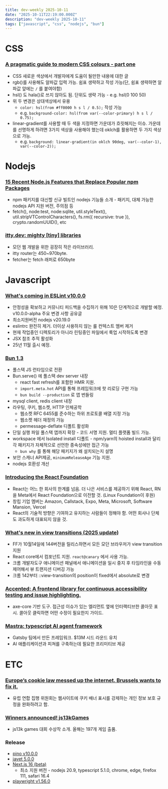 ```yaml
---
title: dev-weekly 2025-10-11
date: "2025-10-11T22:19:00.000Z"
description: "dev-weekly 2025-10-11"
tags: ["javascript", "css", "nodejs", "bun"]
---
```

# CSS

### [A pragmatic guide to modern CSS colours - part one](https://piccalil.li/blog/a-pragmatic-guide-to-modern-css-colours-part-one)

- CSS 새로운 색상에서 개발자에게 도움이 될만한 내용에 대한 글
- rgb()를 사용해도 알파값 입력 가능. 쉼표 생략하고 작성 가능(단, 쉼표 생략하면 알파값 앞에는 `/` 를 붙여야함)
- hsl() 도 hala()로 쓰지 않아도 됨. 단위도 생략 가능 - e.g. hsl(0 100 50)
- 위 두 변경은 상대색상에서 유용
    - `color: hsl(from #ff0000 h s l / 0.5);` 작성 가능
    - e.g. `background-color: hsl(from var(--color-primary) h s l / 0.75);`
- linear-gradient를 사용할 때 두 색을 지정하면 가운데가 흐릿해지는 이슈. 가운데를 선명하게 하려면 3가지 색상을 사용해야 했는데 oklch를 활용하면 두 가지 색상으로 가능.
    - e.g. `background: linear-gradient(in oklch 90deg, var(--color-1), var(--color-2));`

# Nodejs

### [15 Recent Node.js Features that Replace Popular npm Packages](https://nodesource.com/blog/nodejs-features-replacing-npm-packages)

- npm 패키지를 대신할 신규 빌트인 nodejs 기능들 소개 - 패키지, 대체 가능한 nodejs API 지원 버전, 주의점 등
- fetch(), node:test, node:sqlite, util.styleText(), util.stripVTControlCharacters(), fs.rm({ recursive: true }), crypto.randomUUID(), etc

### [itty.dev: mighty [tiny] libraries](https://itty.dev/)

- 모던 웹 개발을 위한 굉장히 작은 라이브러리.
- itty router는 450~970byte.
- fetcher는 fetch 래퍼로 650byte

# Javascript

### [What's coming in ESLint v10.0.0](https://eslint.org/blog/2025/10/whats-coming-in-eslint-10.0.0/)

- 안정성을 확보하고 커뮤니티 피드백을 수집하기 위해 10은 단계적으로 개발할 예정. v10.0.0-alpha 주요 변경 사항 공유글
- 최소지원버전 nodejs v20.19.0
- eslintrc 완전히 제거. 더이상 사용하지 않는 룰 컨텍스트 멤버 제거
- 현재 작업중인 디렉토리가 아니라 린팅중인 파일에서 룩업 시작하도록 변경
- JSX 참조 추적 활성화
- 25년 11월 출시 예정.

### [Bun 1.3](https://bun.sh/blog/bun-v1.3)

- 풀스택 JS 런타임으로 전환
- Bun.serve() 에 풀스택 dev server 내장
    - react fast refresh를 포함한 HMR 지원.
    - `import.meta.hot` API를 통해 프레임워크에 핫 리로딩 구현 가능
    - `bun build --production` 로 앱 번들링
- mysql client, redis client 내장
- 라우팅, 쿠키, 웹소켓, HTTP 인체공학
    - 웹소켓 RFC 6455를 준수하는 하위 프로토콜 배열 지정 가능
    - 웹소켓 헤더 재정의 가능
    - permessage-deflate 디폴트 활성화
- 단일 실행 파일 풀스택 앱까지 확장 - 코드 서명 지원. 멀티 플랫폼 빌드 가능.
- workspace 에서 Isolated install 디폴트 - npm/yarn의 hoisted install과 달리 각 패키지가 자체적으로 선언한 종속성에만 접근 가능
    - `bun why` 를 통해 해당 패키지가 왜 설치되는지 설명
- 보안 스캐너 API제공, `minimumReleaseAge` 기능 지원.
- nodejs 호환성 개선

### [Introducing the React Foundation](https://react.dev/blog/2025/10/07/introducing-the-react-foundation)

- React는 어느 한 회사의 한계를 넘음. 더 나은 서비스를 제공하기 위해 React, RN 을 Meta에서 React Foundation으로 이전할 것. (Linux Foundation이 후원)
- 창립 기업 멤버는 Amazon, Callstack, Expo, Meta, Microsoft, Software Mansion, Vercel
- React의 기술적 방향은 기여하고 유지하는 사람들이 정해야 함. 어떤 회사나 단체도 과도하게 대표되지 않을 것.

### [What's new in view transitions (2025 update)](https://developer.chrome.com/blog/view-transitions-in-2025?hl=en)

- FF가 10월14일에 144버전을 릴리스하면서 모든 모던 브라우저가 view transition 지원
- React core에서 <ViewTransition> 컴포넌트 지원. `react@canary` 에서 사용 가능.
- 크롬 개발자도구 애니메이션 패널에서 애니메이션을 일시 중지 후 타임라인을 수동제어해서 뷰 트랜지션 디버깅 가능
- 크롬 142부터 ::view-transition의 position이 fixed에서 absolute로 변경

### [Accented: A frontend library for continuous accessibility testing and issue highlighting.](https://accented.dev/)

- axe-core 기반 도구. 접근성 이슈가 있는 엘리먼트 옆에 인터랙티브한 콜아웃 표시. 콜아웃 클릭하면 어떤 수정이 필요한지 가이드.

### [Mastra: typescript AI agent framework](https://mastra.ai/)

- Gatsby 팀에서 만든 프레임워크. $13M 시드 라운드 유치
- AI 애플리케이션과 피쳐를 구축하는데 필요한 프리미티브 제공

# ETC

### [Europe’s cookie law messed up the internet. Brussels wants to fix it.](https://www.politico.eu/article/europe-cookie-law-messed-up-the-internet-brussels-sets-out-to-fix-it/)

- 유럽 연합 집행 위원회는 웹사이트에 쿠키 배너 표시를 강제하는 개인 정보 보호 규정을 완화하려고 함.

### [Winners announced! js13kGames](https://js13kgames.com/2025/blog/winners-announced)

- js13k games 대회 수상작 소개. 올해는 197개 게임 출품.

### Release

- [pino v10.0.0](https://github.com/pinojs/pino/releases/tag/v10.0.0)
- [javet 5.0.0](https://www.caoccao.com/Javet/release_notes/release_notes_5_0.html)
- [Next.js 16 (beta)](https://nextjs.org/blog/next-16-beta)
    - 최소 지원 버전 - nodejs 20.9, typescript 5.1.0, chrome, edge, firefox 111, safari 16.4
- [playwright v1.56.0](https://github.com/microsoft/playwright/releases/tag/v1.56.0)